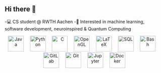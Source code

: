 ## Hi there 👋

<!--
**neda-te/neda-te** is a ✨ _special_ ✨ repository because its `README.md` (this file) appears on your GitHub profile.

Here are some ideas to get you started:
-->
-💻 CS student @ RWTH Aachen 
-🔬 Interested in machine learning, software development, neuroinspired & Quantum Computing  
<p align="center">
  <img src="https://static.vecteezy.com/system/resources/previews/022/100/214/original/java-logo-transparent-free-png.png" alt="Java" width="50"/>
  &nbsp;&nbsp;&nbsp;
  <img src="https://cdn-icons-png.flaticon.com/512/5968/5968350.png" alt="Python" width="50"/>
  &nbsp;&nbsp;&nbsp;
  <img src="https://upload.wikimedia.org/wikipedia/commons/1/18/C_Programming_Language.svg" alt="C" width="50"/>
  &nbsp;&nbsp;&nbsp;
  <img src="https://upload.wikimedia.org/wikipedia/commons/8/88/OpenGL_logo_with_text.png" alt="OpenGL" width="50"/>
  &nbsp;&nbsp;&nbsp;
  <img src="https://upload.wikimedia.org/wikipedia/commons/9/92/LaTeX_logo.svg" alt="LaTeX" width="50"/>
  &nbsp;&nbsp;&nbsp;
  <img src="https://www.svgrepo.com/show/255832/sql.svg" alt="SQL" width="50"/>
  &nbsp;&nbsp;&nbsp;
  <img src="https://upload.wikimedia.org/wikipedia/commons/4/4b/Bash_Logo_Colored.svg" alt="Bash" width="50"/>
  &nbsp;&nbsp;&nbsp;
  <img src="https://about.gitlab.com/images/press/logo/png/gitlab-icon-rgb.png" alt="GitLab" width="50"/>
  &nbsp;&nbsp;&nbsp;
  <img src="https://git-scm.com/images/logos/downloads/Git-Icon-1788C.png" alt="Git" width="50"/>
  &nbsp;&nbsp;&nbsp;
  <img src="https://upload.wikimedia.org/wikipedia/commons/3/38/Jupyter_logo.svg" alt="Jupyter" width="50"/>
  &nbsp;&nbsp;&nbsp;
  <img src="https://www.docker.com/wp-content/uploads/2022/03/Moby-logo.png" alt="Docker" width="50"/>
</p>


